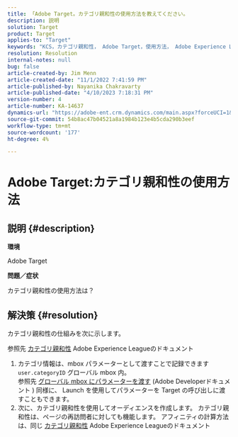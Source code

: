 ```yaml
---
title: 「Adobe Target。カテゴリ親和性の使用方法を教えてください。
description: 説明
solution: Target
product: Target
applies-to: "Target"
keywords: "KCS，カテゴリ親和性， Adobe Target，使用方法， Adobe Experience League，グローバル mbox"
resolution: Resolution
internal-notes: null
bug: false
article-created-by: Jim Menn
article-created-date: "11/1/2022 7:41:59 PM"
article-published-by: Nayanika Chakravarty
article-published-date: "4/10/2023 7:18:31 PM"
version-number: 4
article-number: KA-14637
dynamics-url: "https://adobe-ent.crm.dynamics.com/main.aspx?forceUCI=1&pagetype=entityrecord&etn=knowledgearticle&id=4a31ad3f-1d5a-ed11-9561-6045bd006a22"
source-git-commit: 54b8ac47b04521a8a1984b123e4b5cda290b3eef
workflow-type: tm+mt
source-wordcount: '177'
ht-degree: 4%

---
```


# Adobe Target:カテゴリ親和性の使用方法

## 説明 {#description}


<b>環境</b>

Adobe Target

<b>問題／症状</b>

カテゴリ親和性の使用方法は？


## 解決策 {#resolution}


カテゴリ親和性の仕組みを次に示します。

参照先 [カテゴリ親和性](https://experienceleague.adobe.com/docs/target/using/audiences/visitor-profiles/category-affinity.html?lang=en) Adobe Experience Leagueのドキュメント

1. カテゴリ情報は、mbox パラメーターとして渡すことで記録できます `user.categoryID` グローバル mbox 内。<br>    参照先 [グローバル mbox にパラメーターを渡す](https://developer.adobe.com/target/implement/client-side/atjs/global-mbox/pass-parameters-to-global-mbox/?lang=en "クリックしてリンク先を表示：https://developer.adobe.com/target/implement/client-side/atjs/global-mbox/pass-parameters-to-global-mbox/?lang=en") (Adobe Developerドキュメント )
同様に、 Launch を使用してパラメーターを Target の呼び出しに渡すこともできます。
2. 次に、カテゴリ親和性を使用してオーディエンスを作成します。    カテゴリ親和性は、ページの再訪問者に対しても機能します。
アフィニティの計算方法は、同じ [カテゴリ親和性](https://experienceleague.adobe.com/docs/target/using/audiences/visitor-profiles/category-affinity.html?lang=en) Adobe Experience Leagueのドキュメント

